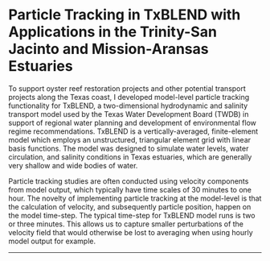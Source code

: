 # Particle Tracking in TxBLEND with Applications in the Trinity-San Jacinto and Mission-Aransas Estuaries

To support oyster reef restoration projects and other potential transport projects along the Texas coast, I developed model-level particle tracking functionality for TxBLEND, a two-dimensional hydrodynamic and salinity transport model used by the Texas Water Development Board (TWDB) in support of regional water planning and development of environmental flow regime recommendations. TxBLEND is a vertically-averaged, finite-element model which employs an unstructured, triangular element grid with linear basis functions. The model was designed to simulate water levels, water circulation, and salinity conditions in Texas estuaries, which are generally very shallow and wide bodies of water.

Particle tracking studies are often conducted using velocity components from model output, which typically have time scales of 30 minutes to one hour. The novelty of implementing particle tracking at the model-level is that the calculation of velocity, and subsequently particle position, happen on the model time-step. The typical time-step for TxBLEND model runs is two or three minutes. This allows us to capture smaller perturbations of the velocity field that would otherwise be lost to averaging when using hourly model output for example.

---
